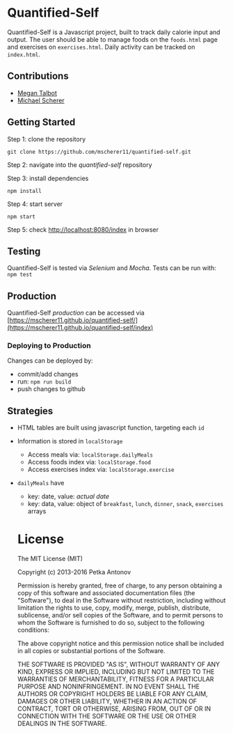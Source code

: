 # Quantified-Self
Quantified-Self is a Javascript project, built to track daily calorie input and output.  The user should be able to manage foods on the ```foods.html``` page and exercises on ```exercises.html```.  Daily activity can be tracked on ```index.html```.
## Contributions
  * [Megan Talbot](https://github.com/meganft)
  * [Michael Scherer](https://github.com/mscherer11)

## Getting Started
  Step 1: clone the repository

```git clone https://github.com/mscherer11/quantified-self.git ```

  Step 2: navigate into the *quantified-self* repository

  Step 3: install dependencies

  ```npm install```

  Step 4: start server

  ```npm start```

  Step 5: check [http://localhost:8080/index](http://localhost:8080/index) in browser

## Testing
  Quantified-Self is tested via *Selenium* and *Mocha*. Tests can be run with:
  ```npm test```

## Production
  Quantified-Self *production* can be accessed via [https://mscherer11.github.io/quantified-self/](https://mscherer11.github.io/quantified-self/index)

### Deploying to Production
  Changes can be deployed by:
  * commit/add changes
  * run: ```npm run build```
  * push changes to github

## Strategies
* HTML tables are built using javascript function, targeting each ```id```
* Information is stored in ```localStorage```
  * Access meals via: ```localStorage.dailyMeals```
  * Access foods index via: ```localStorage.food```
  * Access exercises index via: ```localStorage.exercise```
* ```dailyMeals``` have
  * key: date, value: *actual date*
  * key: data, value: object of ```breakfast```, ```lunch```, ```dinner```, ```snack```, ```exercises``` arrays

  # License

  The MIT License (MIT)

  Copyright (c) 2013-2016 Petka Antonov

  Permission is hereby granted, free of charge, to any person obtaining a copy
  of this software and associated documentation files (the "Software"), to deal
  in the Software without restriction, including without limitation the rights
  to use, copy, modify, merge, publish, distribute, sublicense, and/or sell
  copies of the Software, and to permit persons to whom the Software is
  furnished to do so, subject to the following conditions:

  The above copyright notice and this permission notice shall be included in
  all copies or substantial portions of the Software.

  THE SOFTWARE IS PROVIDED "AS IS", WITHOUT WARRANTY OF ANY KIND, EXPRESS OR
  IMPLIED, INCLUDING BUT NOT LIMITED TO THE WARRANTIES OF MERCHANTABILITY,
  FITNESS FOR A PARTICULAR PURPOSE AND NONINFRINGEMENT.  IN NO EVENT SHALL THE
  AUTHORS OR COPYRIGHT HOLDERS BE LIABLE FOR ANY CLAIM, DAMAGES OR OTHER
  LIABILITY, WHETHER IN AN ACTION OF CONTRACT, TORT OR OTHERWISE, ARISING FROM,
  OUT OF OR IN CONNECTION WITH THE SOFTWARE OR THE USE OR OTHER DEALINGS IN
  THE SOFTWARE.
